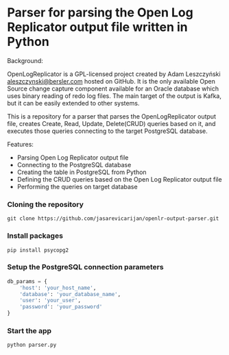 # Parser for parsing the Open Log Replicator output file written in Python

Background:

OpenLogReplicator is a GPL-licensed project created by Adam Leszczyński <aleszczynski@bersler.com> hosted on GitHub. It is the only available Open Source change capture component available for an Oracle database which uses binary reading of redo log files. The main target of the output is Kafka, but it can be easily extended to other systems.

This is a repository for a parser that parses the OpenLogReplicator output file, creates Create, Read, Update, Delete(CRUD) queries based on it, and executes those queries connecting to the target PostgreSQL database.

Features:

- Parsing Open Log Replicator output file
- Connecting to the PostgreSQL database
- Creating the table in PostgreSQL from Python
- Defining the CRUD queries based on the Open Log Replicator output file
- Performing the queries on target database

### Cloning the repository

```shell
git clone https://github.com/jasarevicarijan/openlr-output-parser.git
```

### Install packages

```shell
pip install psycopg2
```

### Setup the PostgreSQL connection parameters

```py
db_params = {
    'host': 'your_host_name',
    'database': 'your_database_name',
    'user': 'your_user',
    'password': 'your_password'
}
```

### Start the app

```shell
python parser.py
```
